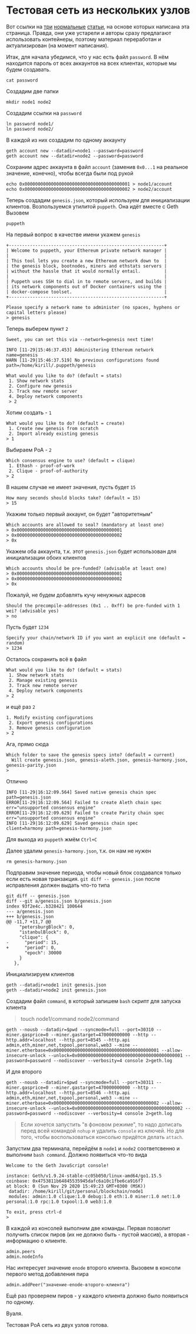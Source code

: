 # Тестовая сеть из нескольких узлов

Вот ссылки на [три](https://www.c-sharpcorner.com/article/setup-your-private-ethereum-network-with-geth2/) [нормальные](https://medium.com/coinmonks/private-ethereum-by-example-b77063bb634f) [статьи](https://habr.com/ru/post/481052/), на основе которых написана эта cтраница. Правда, они уже устарели и авторы сразу предлагают использовать контейнеры, поэтому материал переработан и актуализирован (на момент написания).

Итак, для начала убедимся, что у нас есть файл `password`. В нём находится пароль от всех аккаунтов на всех клиентах, которые мы будем создавать.
```
cat password
```

Создадим две папки

```
mkdir node1 node2
```

Создадим ссылки на `password`

```
ln password node1/
ln password node2/
```

В каждой из них создадим по одному аккаунту
```
geth account new --datadir=node1 --password=password
geth account new --datadir=node2 --password=password
```
Сохраним адрес аккаунта в файл `account` (заменив `0x0...1` на реальное значение, конечно), чтобы всегда были под рукой
```
echo 0x0000000000000000000000000000000000000001 > node1/account
echo 0x0000000000000000000000000000000000000002 > node2/account
```
Теперь создадим `genesis.json`, который используем для инициализации клиентов. Возпользуемся утилитой `puppeth`.
Она идёт вместе с Geth
Вызовем
```
puppeth
```
На первый вопрос в качестве имени укажем `genesis`
```
+-----------------------------------------------------------+
| Welcome to puppeth, your Ethereum private network manager |
|                                                           |
| This tool lets you create a new Ethereum network down to  |
| the genesis block, bootnodes, miners and ethstats servers |
| without the hassle that it would normally entail.         |
|                                                           |
| Puppeth uses SSH to dial in to remote servers, and builds |
| its network components out of Docker containers using the |
| docker-compose toolset.                                   |
+-----------------------------------------------------------+

Please specify a network name to administer (no spaces, hyphens or capital letters please)
> genesis
```
Теперь выберем пункт `2`
```
Sweet, you can set this via --network=genesis next time!

INFO [11-29|15:46:37.453] Administering Ethereum network           name=genesis
WARN [11-29|15:46:37.519] No previous configurations found         path=/home/kirill/.puppeth/genesis

What would you like to do? (default = stats)
 1. Show network stats
 2. Configure new genesis
 3. Track new remote server
 4. Deploy network components
 > 2
```
Хотим создать - `1`
```
What would you like to do? (default = create)
 1. Create new genesis from scratch
 2. Import already existing genesis
> 1
```
Выбираем PoA - `2`
```
Which consensus engine to use? (default = clique)
 1. Ethash - proof-of-work
 2. Clique - proof-of-authority
> 2
```
В нашем случае не имеет значения, пусть будет `15`
```
How many seconds should blocks take? (default = 15)
> 15
```
Укажим только первый аккаунт, он будет "авторитетным"
```
Which accounts are allowed to seal? (mandatory at least one)
> 0x0000000000000000000000000000000000000001
> 0x0000000000000000000000000000000000000002
> 0x
```
Укажем оба аккаунта, т.к. этот `genesis.json` будет использован для инициализации обоих клиентов
```
Which accounts should be pre-funded? (advisable at least one)
> 0x0000000000000000000000000000000000000001
> 0x0000000000000000000000000000000000000002
> 0x
```
Пожалуй, не будем добавлять кучу ненужных адресов
```
Should the precompile-addresses (0x1 .. 0xff) be pre-funded with 1 wei? (advisable yes)
> no
```
Пусть будет `1234`
```
Specify your chain/network ID if you want an explicit one (default = random)
> 1234
```
Осталось сохранить всё в файл
```
What would you like to do? (default = stats)
 1. Show network stats
 2. Manage existing genesis
 3. Track new remote server
 4. Deploy network components
> 2
```
и ещё раз `2`
```
1. Modify existing configurations
 2. Export genesis configurations
 3. Remove genesis configuration
> 2
```
Ага, прямо сюда
```
Which folder to save the genesis specs into? (default = current)
  Will create genesis.json, genesis-aleth.json, genesis-harmony.json, genesis-parity.json
>
```
Отлично
```
INFO [11-29|16:12:09.564] Saved native genesis chain spec          path=genesis.json
ERROR[11-29|16:12:09.564] Failed to create Aleth chain spec        err="unsupported consensus engine"
ERROR[11-29|16:12:09.629] Failed to create Parity chain spec       err="unsupported consensus engine"
INFO [11-29|16:12:09.629] Saved genesis chain spec                 client=harmony path=genesis-harmony.json
```
Для выхода из `puppeth` жмём `Ctrl+C`

Далее удалим `genesis-harmony.json`, т.к. он нам не нужен
```
rm genesis-harmony.json
```
Подправим значение периода, чтобы новый блок создавался только если есть новая транзакция. `git diff -- genesis.json` после исправления должен выдать что-то типа
```
git diff -- genesis.json
diff --git a/genesis.json b/genesis.json
index 93f2e4c..b328421 100644
--- a/genesis.json
+++ b/genesis.json
@@ -11,7 +11,7 @@
     "petersburgBlock": 0,
     "istanbulBlock": 0,
     "clique": {
-      "period": 15,
+      "period": 0,
       "epoch": 30000
     }
   },
```
Инициализируем клиентов
```
geth --datadir=node1 init genesis.json
geth --datadir=node2 init genesis.json
```

Создадим файл `command`, в который запишем `bash` скрипт для запуска клиента

> touch node1/command node2/command

```
geth --nousb --datadir=$pwd --syncmode=full --port=30310 --miner.gasprice=0 --miner.gastarget=470000000000 --http --http.addr=localhost --http.port=8545 --http.api admin,eth,miner,net,txpool,personal,web3 --mine --miner.etherbase=0x0000000000000000000000000000000000000001 --allow-insecure-unlock --unlock=0x0000000000000000000000000000000000000001 --password=password --nodiscover --verbosity=4 console 2>geth.log
```

И для второго

```
geth --nousb --datadir=$pwd --syncmode=full --port=30311 --miner.gasprice=0 --miner.gastarget=470000000000 --http --http.addr=localhost --http.port=8546 --http.api admin,eth,miner,net,txpool,personal,web3 --mine --miner.etherbase=0x0000000000000000000000000000000000000002 --allow-insecure-unlock --unlock=0x0000000000000000000000000000000000000002 --password=password --nodiscover --verbosity=4 console 2>geth.log
```

> Если хочется запустить "в фоновом режиме", то надо дописать перед всей командой `nohup` и удалить `console` из ключей. Но для того, чтобы воспользоваться консолью придётся делать `attach`.

Запустим два терминала, перейдём в `node1` и `node2` соответсвенно и выполним `bash command`. Должно появиться что-то вида
```
Welcome to the Geth JavaScript console!

instance: Geth/v1.9.24-stable-cc05b050/linux-amd64/go1.15.5
coinbase: 0x4753811b64845535945dafc6a10c1fbe6ca916f7
at block: 0 (Sun Nov 29 2020 15:49:23 GMT+0300 (MSK))
 datadir: /home/kirill/git/personal/blockchain/node1
 modules: admin:1.0 clique:1.0 debug:1.0 eth:1.0 miner:1.0 net:1.0 personal:1.0 rpc:1.0 txpool:1.0 web3:1.0

To exit, press ctrl-d
> 
```

В каждой из консолей выполним две команды. Первая позволит получить список пиров (их не должно быть - пустой массив), а вторая - информацию о клиенте.

```
admin.peers
admin.nodeInfo
```

Нас интересует значение `enode` второго клиента. Вызовем в консоли первого метод добавления пира

```
admin.addPeer("значение-enode-второго-клиента")
```

Ещё раз проверяем пиров - у каждого клиента должно было появиться по одному.

Вуаля.

Тестовая PoA сеть из двух узлов готова.
